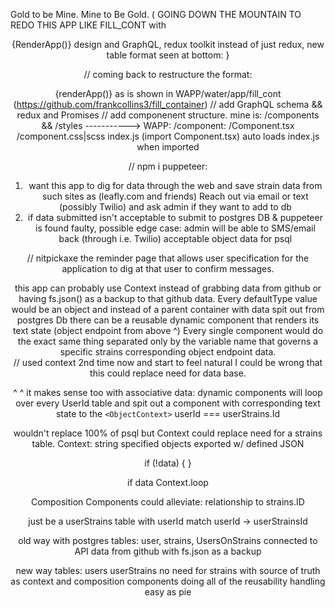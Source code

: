 Gold to be Mine. Mine to Be Gold.
( GOING DOWN THE MOUNTAIN TO REDO THIS APP LIKE FILL_CONT with <header> {RenderApp()} </footer> design and GraphQL, redux toolkit instead of just redux, new table format seen at bottom:  }

// coming back to restructure the format: <header> {renderApp()} </footer> as is shown in WAPP/water/app/fill_cont (https://github.com/frankcollins3/fill_container)
// add GraphQL schema && redux and Promises 
// add componenent structure. mine is: /components && /styles -----------> WAPP: /component:  /Component.tsx /component.css|scss  index.js (import Component.tsx) auto loads index.js when imported 

// npm i puppeteer:
1) want this app to dig for data through the web and save strain data from such sites as (leafly.com and friends) Reach out via email or text (possibly Twilio) and ask admin if they want to add to db
2) if data submitted isn't acceptable to submit to postgres DB & puppeteer is found faulty, possible edge case: admin will be able to SMS/email back (through i.e. Twilio) acceptable object data for psql


// nitpickaxe
the reminder page that allows user specification for the application to dig at that user to confirm messages. 

this app can probably use Context instead of grabbing data from github or having fs.json() as a backup to that github data. Every defaultType value would be an object
and instead of a parent container with data spit out from postgres Db there can be a reusable dynamic component that renders its text state (object endpoint from above ^)
Every single component would do the exact same thing separated only by the variable name that governs a specific strains corresponding object endpoint data.  
// used context 2nd time now and start to feel natural I could be wrong that this could replace need for data base.

^ ^ it makes sense too with associative data:
dynamic components will loop over every UserId table and spit out a component with corresponding text state to the `<ObjectContext>` userId === userStrains.Id


wouldn't replace 100% of psql
but Context could replace need for a strains table.
Context: string specified objects exported w/ defined JSON

if (!data) {
<loading/>
}

if data Context.loop

Composition Components could alleviate:
relationship to strains.ID

just be a userStrains table with userId
match userId -> userStrainsId

old way with postgres tables: user, strains, UsersOnStrains
connected to API data from github with fs.json as a backup


new way tables: users userStrains no need for strains
with source of truth as context and composition components doing all of the reusability handling easy as pie
